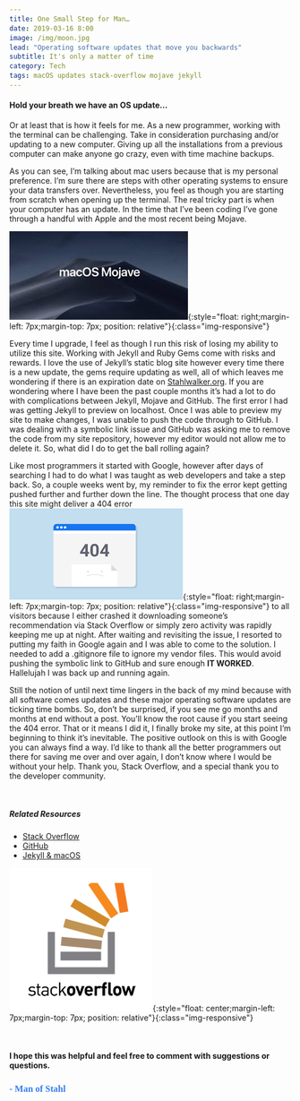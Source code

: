 ```yaml
---
title: One Small Step for Man…
date: 2019-03-16 8:00
image: /img/moon.jpg
lead: "Operating software updates that move you backwards" 
subtitle: It's only a matter of time
category: Tech
tags: macOS updates stack-overflow mojave jekyll
---
```

#### Hold your breath we have an OS update… 
Or at least that is how it feels for me. As a new programmer, working with the terminal can be challenging. Take in consideration purchasing and/or updating to a new computer. Giving up all the installations from a previous computer can make anyone go crazy, even with time machine backups. 

As you can see, I’m talking about mac users because that is my personal preference. I’m sure there are steps with other operating systems to ensure your data transfers over. Nevertheless, you feel as though you are starting from scratch when opening up the terminal. The real tricky part is when your computer has an update. In the time that I’ve been coding I’ve gone through a handful with Apple and the most recent being Mojave. 

![Div](/img/mojave.jpeg){:style="float: right;margin-left: 7px;margin-top: 7px; position: relative"}{:class="img-responsive"}

Every time I upgrade, I feel as though I run this risk of losing my ability to utilize this site. Working with Jekyll and Ruby Gems come with risks and rewards. I love the use of Jekyll’s static blog site however every time there is a new update, the gems require updating as well, all of which leaves me wondering if there is an expiration date on [Stahlwalker.org]( https://stahlwalker.org/). If you are wondering where I have been the past couple months it’s had a lot to do with complications between Jekyll, Mojave and GitHub. The first error I had was getting Jekyll to preview on localhost. Once I was able to preview my site to make changes, I was unable to push the code through to GitHub. I was dealing with a symbolic link issue and GitHub was asking me to remove the code from my site repository, however my editor would not allow me to delete it. So, what did I do to get the ball rolling again?

Like most programmers it started with Google, however after days of searching I had to do what I was taught as web developers and take a step back. So, a couple weeks went by, my reminder to fix the error kept getting pushed further and further down the line. The thought process that one day this site might deliver a 404 error ![Div](/img/404.png){:style="float: right;margin-left: 7px;margin-top: 7px; position: relative"}{:class="img-responsive"} to all visitors because I either crashed it downloading someone’s recommendation via Stack Overflow or simply zero activity was rapidly keeping me up at night. After waiting and revisiting the issue, I resorted to putting my faith in Google again and I was able to come to the solution. I needed to add a .gitignore file to ignore my vendor files. This would avoid pushing the symbolic link to GitHub and sure enough **IT WORKED**. Hallelujah I was back up and running again.

Still the notion of until next time lingers in the back of my mind because with all software comes updates and these major operating software updates are ticking time bombs. So, don’t be surprised, if you see me go months and months at end without a post. You’ll know the root cause if you start seeing the 404 error. That or it means I did it, I finally broke my site, at this point I’m beginning to think it’s inevitable. The positive outlook on this is with Google you can always find a way. I’d like to thank all the better programmers out there for saving me over and over again, I don’t know where I would be without your help. Thank you, Stack Overflow, and a special thank you to the developer community.



<br>

##### Related Resources 
* [Stack Overflow](https://stackoverflow.com/)
* [GitHub](https://github.com/)
* [Jekyll & macOS](https://jekyllrb.com/docs/installation/macos/)

 ![HERE](/img/stackoverflow.png){:style="float: center;margin-left: 7px;margin-top: 7px; position: relative"}{:class="img-responsive"}

&nbsp;
#### I hope this was helpful and feel free to comment with suggestions or questions.  

### **<span style="color:rgb(50, 126, 235); font-family: 'Bradley Hand';">- Man of Stahl</span>**

